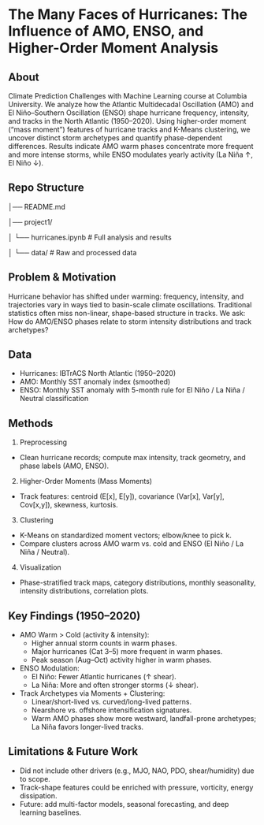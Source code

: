 # **The Many Faces of Hurricanes: The Influence of AMO, ENSO, and Higher-Order Moment Analysis**

## About
Climate Prediction Challenges with Machine Learning course at Columbia University. We analyze how the Atlantic Multidecadal Oscillation (AMO) and El Niño–Southern Oscillation (ENSO) shape hurricane frequency, intensity, and tracks in the North Atlantic (1950–2020). Using higher-order moment (“mass moment”) features of hurricane tracks and K-Means clustering, we uncover distinct storm archetypes and quantify phase-dependent differences. Results indicate AMO warm phases concentrate more frequent and more intense storms, while ENSO modulates yearly activity (La Niña ↑, El Niño ↓).

## Repo Structure

│── README.md

│── project1/

│     └── hurricanes.ipynb   # Full analysis and results

│     └── data/              # Raw and processed data

## Problem & Motivation
Hurricane behavior has shifted under warming: frequency, intensity, and trajectories vary in ways tied to basin-scale climate oscillations. Traditional statistics often miss non-linear, shape-based structure in tracks. We ask: How do AMO/ENSO phases relate to storm intensity distributions and track archetypes?

## Data
- Hurricanes: IBTrACS North Atlantic (1950–2020)
- AMO: Monthly SST anomaly index (smoothed)
- ENSO: Monthly SST anomaly with 5-month rule for El Niño / La Niña / Neutral classification

## Methods

1. Preprocessing
- Clean hurricane records; compute max intensity, track geometry, and phase labels (AMO, ENSO).

2. Higher-Order Moments (Mass Moments)
- Track features: centroid (E[x], E[y]), covariance (Var[x], Var[y], Cov[x,y]), skewness, kurtosis.

3. Clustering
- K-Means on standardized moment vectors; elbow/knee to pick k.
- Compare clusters across AMO warm vs. cold and ENSO (El Niño / La Niña / Neutral).

4. Visualization
- Phase-stratified track maps, category distributions, monthly seasonality, intensity distributions, correlation plots.

## Key Findings (1950–2020)

- AMO Warm > Cold (activity & intensity):
  - Higher annual storm counts in warm phases.
  - Major hurricanes (Cat 3–5) more frequent in warm phases.
  - Peak season (Aug–Oct) activity higher in warm phases.
- ENSO Modulation:
  - El Niño: Fewer Atlantic hurricanes (↑ shear).
  - La Niña: More and often stronger storms (↓ shear).
- Track Archetypes via Moments + Clustering:
  - Linear/short-lived vs. curved/long-lived patterns.
  - Nearshore vs. offshore intensification signatures.
  - Warm AMO phases show more westward, landfall-prone archetypes; La Niña favors longer-lived tracks.

## Limitations & Future Work
- Did not include other drivers (e.g., MJO, NAO, PDO, shear/humidity) due to scope.
- Track-shape features could be enriched with pressure, vorticity, energy dissipation.
- Future: add multi-factor models, seasonal forecasting, and deep learning baselines.
